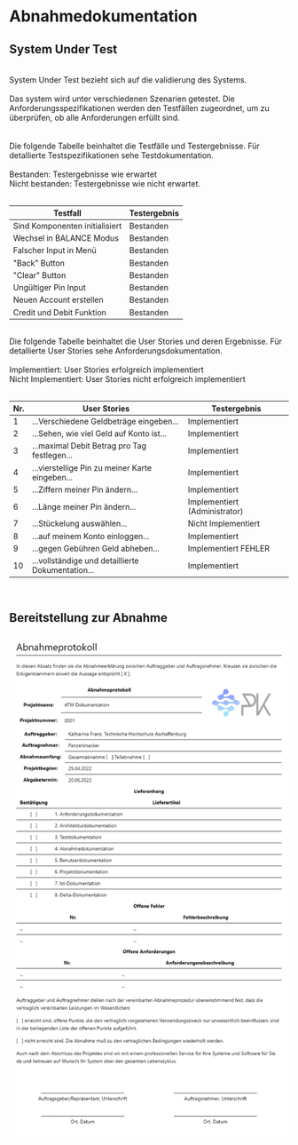 # Abnahmedokumentation

## System Under Test

</br>
System Under Test bezieht sich auf die validierung des Systems.
</br>
</br>
Das system wird unter verschiedenen Szenarien getestet. Die Anforderungsspezifikationen werden den Testfällen zugeordnet, um zu überprüfen, ob alle Anforderungen erfüllt sind.
</br>
</br>
</br>
Die folgende Tabelle beinhaltet die Testfälle und Testergebnisse. Für detallierte Testspezifikationen sehe Testdokumentation.
</br>
</br>
Bestanden: Testergebnisse wie erwartet
</br>
Nicht bestanden: Testergebnisse wie nicht erwartet.
</br>
</br>

| Testfall                       | Testergebnis |
| ------------------------------ | ------------ |
| Sind Komponenten initialisiert | Bestanden    |
| Wechsel in BALANCE Modus       | Bestanden    |
| Falscher Input in Menü         | Bestanden    |
| "Back" Button                  | Bestanden    |
| "Clear" Button                 | Bestanden    |
| Ungültiger Pin Input           | Bestanden    |
| Neuen Account erstellen        | Bestanden    |
| Credit und Debit Funktion      | Bestanden    |

</br>
Die folgende Tabelle beinhaltet die User Stories und deren Ergebnisse. Für detallierte User Stories sehe Anforderungsdokumentation.
</br>
</br>
Implementiert: User Stories erfolgreich implementiert
</br>
Nicht Implementiert: User Stories nicht erfolgreich implementiert
</br>
</br>

| Nr. | User Stories                                      | Testergebnis                  |
| --- | ------------------------------------------------- | ----------------------------- |
| 1   | ...Verschiedene Geldbeträge eingeben...           | Implementiert                 |
| 2   | ...Sehen, wie viel Geld auf  Konto ist...         | Implementiert                 |
| 3   | ...maximal Debit Betrag pro Tag festlegen...      | Implementiert                 |
| 4   | ...vierstellige Pin zu meiner Karte eingeben...   | Implementiert                 |
| 5   | ...Ziffern meiner Pin ändern...                   | Implementiert                 |
| 6   | ...Länge meiner Pin ändern...                     | Implementiert (Administrator) |
| 7   | ...Stückelung auswählen...                        | Nicht Implementiert           |
| 8   | ...auf meinem Konto einloggen...                  | Implementiert                 |
| 9   | ...gegen Gebühren Geld abheben...                 | Implementiert  FEHLER         |
| 10  | ...vollständige und detaillierte Dokumentation... | Implementiert                 |

</br>

## Bereitstellung zur Abnahme

![Exceptions](images/abnahmeprotokoll.png "Abnahmeprotokoll")